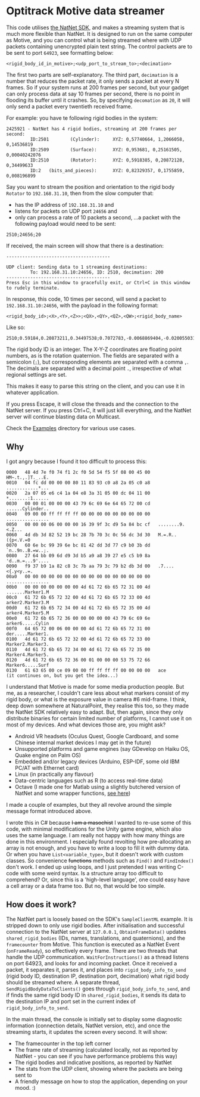 # Optitrack Motive data streamer

This code utilises [the NatNet SDK](https://docs.optitrack.com/developer-tools/natnet-sdk/natnet-4.0), and makes a streaming system that is much more flexible than NatNet.
It is designed to run on the same computer as Motive, and you can control what is being streamed where with UDP packets containing unencrypted plain text string. The control packets are to be sent to port `64923`, see formatting below:

`<rigid_body_id_in_motive>;<udp_port_to_stream_to>;<decimation>`

The first two parts are self-explanatory. The third part, `decimation` is a number that reduces the packet rate, it only sends a packet at every N frames. So if your system runs at 200 frames per second, but your gadget can only process data at say 10 frames per second, there is no point in flooding its buffer until it crashes. So, by specifying `decomation` as `20`, it will only send a packet every twentieth received frame.

For example: you have te following rigid bodies in the system:
```
2425921 - NatNet has 4 rigid bodies, streaming at 200 frames per second:
         ID:2501        (Cylinder):     XYZ: 0,57740664, 1,2066058, 0,14536819
         ID:2509        (Surface):      XYZ: 0,953681, 0,25161505, 0,00040242076
         ID:2510        (Rotator):      XYZ: 0,5918385, 0,20872128, 0,34499633
         ID:2   (bits_and_pieces):      XYZ: 0,82329357, 0,1755859, 0,008196899
```

Say you want to stream the position and orientation to the rigid body `Rotator` to `192.168.31.10`, then from the slow computer that:
 * has the IP address of `192.168.31.10` and
* listens for packets on UDP port `24656` and
* only can process a rate of 10 packets a second,
 ...a packet with the following payload would need to be sent:
```
2510;24656;20
```

If received, the main screen will show that there is a destination:

```
---------------------------------------

UDP client: Sending data to 1 streaming destinations:
         To: 192.168.31.10:24656, ID: 2510, decimation: 200
---------------------------------------
Press Esc in this window to gracefully exit, or Ctrl+C in this window to rudely terminate.
```

In response, this code, 10 times per second, will send a packet to `192.168.31.10:24656`, with the payload in the following format:

`<rigid_body_id>;<X>,<Y>,<Z>>;<QX>,<QY>,<QZ>,<QW>;<rigid_body_name>`

Like so:

```
2510;0.59184,0.20873211,0.34497538;0.7072783,-0.0068869404,-0.020055031,0.7066172;Rotator
```

The rigid body ID is an integer. The X-Y-Z coordinates are floating point numbers, as is the rotation quaternion. The fields are separated with a semicolon (`;`), but corresponding elements are separated with a comma `,`. The decimals are separated with a decimal point `.`, irrespective of what regional settings are set.

This makes it easy to parse this string on the client, and you can use it in whatever application.

If you press Escape, it will close the threads and the connection to the NatNet server. If you press Ctrl+C, it will just kill everything, and the NatNet server will continue blasting data on Multicast.

Check the [Examples](examples) directory for various use cases.

## Why

I got angry because I found it too difficult to process this:

```
0000   48 4d 7e f0 74 f1 2c f0 5d 54 f5 5f 08 00 45 00   HM~.t.,.]T._..E.
0010   04 fc dd 00 00 00 80 11 83 93 c0 a8 2a 05 c0 a8   ............*...
0020   2a 07 05 e6 c4 1a 04 e8 3a 31 05 00 dc 04 11 00   *.......:1......
0030   00 00 01 00 00 00 43 79 6c 69 6e 64 65 72 00 cd   ......Cylinder..
0040   09 00 00 ff ff ff ff 00 00 00 00 00 00 00 00 00   ................
0050   00 00 00 06 00 00 00 16 39 9f 3c d9 5a 84 bc cf   ........9.<.Z...
0060   4d db 3d 82 52 19 bc 28 7b 70 3c 0c 56 dc 3d 30   M.=.R..({p<.V.=0
0070   60 6e bc 99 39 6e bc 81 42 dd 3d 77 c9 b0 3b dd   `n..9n..B.=w..;.
0080   27 64 bb 09 6d d9 3d b5 a9 a8 39 27 e5 c5 b9 8a   'd..m.=...9'....
0090   f9 37 b9 1a 82 c8 3c 7b aa 79 3c 79 b2 db 3d 00   .7....<{.y<y..=.
00a0   00 00 00 00 00 00 00 00 00 00 00 00 00 00 00 00   ................
00b0   00 00 00 00 00 00 00 4d 61 72 6b 65 72 31 00 4d   .......Marker1.M
00c0   61 72 6b 65 72 32 00 4d 61 72 6b 65 72 33 00 4d   arker2.Marker3.M
00d0   61 72 6b 65 72 34 00 4d 61 72 6b 65 72 35 00 4d   arker4.Marker5.M
00e0   61 72 6b 65 72 36 00 00 00 00 00 43 79 6c 69 6e   arker6.....Cylin
00f0   64 65 72 00 06 00 00 00 4d 61 72 6b 65 72 31 00   der.....Marker1.
0100   4d 61 72 6b 65 72 32 00 4d 61 72 6b 65 72 33 00   Marker2.Marker3.
0110   4d 61 72 6b 65 72 34 00 4d 61 72 6b 65 72 35 00   Marker4.Marker5.
0120   4d 61 72 6b 65 72 36 00 01 00 00 00 53 75 72 66   Marker6.....Surf
0130   61 63 65 00 ce 09 00 00 ff ff ff ff 00 00 00 00   ace
(it continues on, but you get the idea...)
```

I understand that Motive is made for some media production people. But me, as a researcher, I couldn't care less about what markers consist of my rigid body, or what is the exposure value in camera #6 mid-frame. I think, deep down somewhere at NaturalPoint, they realise this too, so they made the NatNet SDK relatively easy to adapt. But, then again, since they only distribute binaries for certain limited number of platforms, I cannot use it on most of my devices. And what devices those are, you might ask?

* Android VR headsets (Oculus Quest, Google Cardboard, and some Chinese internal market devices I may get in the future)
* Unsupported platforms and game engines (say GDevelop on Haiku OS, Quake engine on Palm OS)
* Embedded and/or legacy devices (Arduino, ESP-IDF, some old IBM PC/AT with Ethernet card)
* Linux (in practically any flavour)
* Data-centric languages such as R (to access real-time data)
* Octave (I made one for Matlab using a slightly butchered version of NatNet and some wrapper functions, [see here](https://github.com/ha5dzs/volciclab-utilities/tree/main/OptiTrack))

I made a couple of examples, but they all revolve around the simple message format introduced above.

I wrote this in C# because ~~I am a masochist~~ I wanted to re-use some of this code, with minimal modifications for the Unity game engine, which also uses the same language. I am really not happy with how many things are done in this environment. I especially found revolting how pre-allocating an array is not enough, and you have to write a loop to fill it with dummy data. Or when you have `List<variable_type>`, but it doesn't work with custom classes. So convenience ~~functions~~ methods such as `Find()` and `FindIndex()` don't work. I ended up using loops, and I just pretended I was writing C-code with some weird syntax. Is a structure array too difficult to comprehend? Or, since this is a 'high-level language', one could easy have a cell array or a data frame too. But no, that would be too simple.

## How does it work?

The NatNet part is loosely based on the SDK's `SampleClientML` example. It is stripped down to only use rigid bodies. After initialisation and successful connection to the NatNet server at `127.0.0.1`, `ObtainFrameData()` updates `shared_rigid_bodies` (IDs, names, translations, and quaternions), and the `framecounter` from Motive. This function is executed as a NatNet Event (`onFrameReady`), so effectively every frame. There are two threads that handle the UDP communication. `WaitForInstructions()` as a thread listens on port 64923, and looks for and incoming packet. Once it received a packet, it separates it, parses it, and places into `rigid_body_info_to_send` (rigid body ID, destination IP, destination port, decimation) what rigid body should be streamed where. A separate thread, `SendRigidBodyDataToClients()` goes through `rigid_body_info_to_send`, and if finds the same rigid body ID in `shared_rigid_bodies`, it sends its data to the destination IP and port set in the current index of `rigid_body_info_to_send`.

In the main thread, the console is initially set to display some diagnostic information (connection details, NatNet version, etc), and once the streaming starts, it updates the screen every second. It will show:

* The framecounter in the top left corner
* The frame rate of streaming (calculated locally, not as reported by NatNet - you can see if you have performance problems this way)
* The rigid bodies and indicative positions, as reported by NatNet
* The stats from the UDP client, showing where the packets are being sent to
* A friendly message on how to stop the application, depending on your mood. :)

